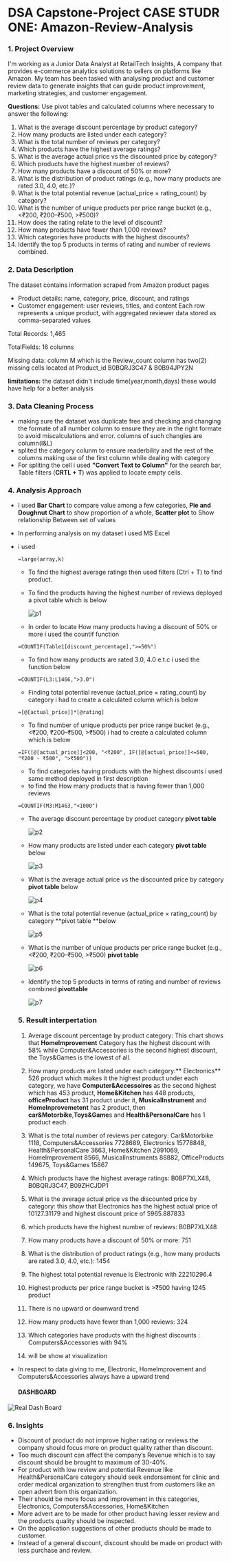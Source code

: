 # DSA Capstone-Project CASE STUDR ONE: Amazon-Review-Analysis

### 1. Project Overview
I'm working as a Junior Data Analyst at RetailTech Insights, A company that provides 
e-commerce analytics solutions to sellers on platforms like Amazon. My team has been 
tasked with analysing product and customer review data to generate insights that can 
guide product improvement, marketing strategies, and customer engagement. 

**Questions:** Use pivot tables and calculated columns where necessary to answer the following: 
1. What is the average discount percentage by product category? 
2. How many products are listed under each category? 
3. What is the total number of reviews per category?  
4. Which products have the highest average ratings? 
5. What is the average actual price vs the discounted price by category? 
6. Which products have the highest number of reviews? 
7. How many products have a discount of 50% or more? 
8. What is the distribution of product ratings (e.g., how many products are rated 3.0, 
4.0, etc.)? 
9. What is the total potential revenue (actual_price × rating_count) by category? 
10. What is the number of unique products per price range bucket (e.g., <₹200, 
₹200–₹500, >₹500)? 
11. How does the rating relate to the level of discount? 
12. How many products have fewer than 1,000 reviews? 
13. Which categories have products with the highest discounts? 
14. Identify the top 5 products in terms of rating and number of reviews combined. 


### 2. Data Description 
 The dataset contains information scraped from Amazon product pages
  -    Product details: name, category, price, discount, and ratings 
  -   Customer engagement: user reviews, titles, and content 
     Each row represents a unique product, with aggregated reviewer data 
stored as comma-separated values

Total Records: 1,465 

TotalFields: 16 columns 

Missing data: column M which is the Review_count column has two(2) missing cells
located at Product_id B0BQRJ3C47 & B0B94JPY2N


**limitations:** the dataset didn't include time(year,month,days) these would have help for a better analysis


### 3. Data Cleaning Process
- making sure the dataset was duplicate free and checking and changing the formate
  of all number column to ensure they are in the right formate to avoid miscalculations
  and error. columns of such changies are column(I&L)
- splited the category colunm to ensure readerbility and the rest of the columns making use
  of the first column while dealing with category 
- For spliting the cell i used **"Convert Text to Column"** for the search bar, Table filters (**CRTL + T**)
  was applied to locate empty cells.


### 4. Analysis Approach
- I used **Bar Chart** to compare value among a few categories, **Pie and Doughnut Chart** to show
  proportion of a whole, **Scatter plot** to Show relationship Between set of values
- In performing analysis on my dataset i used MS Excel
- i used
  ```
  =large(array,k)
  ```
    - To find the highest average ratings then used filters (Ctrl + T) to find product.
    - To find the products having the highest number of reviews deployed a pivot table which is below

       ![p1](https://github.com/user-attachments/assets/56c2d3ab-732f-4cd8-a01d-1c60ee74d4ef)

     - In order to locate How many products having a discount of 50% or more i used the countif function
  ```
  =COUNTIF(Table1[discount_percentage],">=50%")
  ```

    - To find how many products are rated 3.0, 4.0 e.t.c i used the function below
  ```
  =COUNTIF(L3:L1466,">3.0")
  ```

    - Finding total potential revenue (actual_price × rating_count) by category i had to create a calculated column which is below
  ```
  =[@[actual_price]]*[@rating]
  ```
     - To find number of unique products per price range bucket (e.g., <₹200, ₹200–₹500, >₹500) i had to create a calculated column which is below
  ```
  =IF([@[actual_price]]<200, "<₹200", IF([@[actual_price]]<=500, "₹200 - ₹500", ">₹500"))
  ```
     - To find categories having products with the highest discounts i used same method deployed in first description
     - to find the How many products that is having fewer than 1,000 reviews
  ```
  =COUNTIF(M3:M1463,"<1000")
  ```

     - The average discount percentage by product category **pivot table**

       ![p2](https://github.com/user-attachments/assets/80b73a2a-102b-495e-82f4-63572581355d)


     - How many products are listed under each category **pivot table** below 

       ![p3](https://github.com/user-attachments/assets/6afa942d-e01c-4ff6-b277-e4f8049e4d4a)


     - What is the average actual price vs the discounted price by category **pivot table** below

       ![p4](https://github.com/user-attachments/assets/6bc95fbf-8f0e-4dea-8240-234955e02247)


     - What is the total potential revenue (actual_price × rating_count) by category
       **pivot table **below

       ![p5](https://github.com/user-attachments/assets/54fe8dba-22bb-4778-b8b2-eaf0ae3b6147)

     - What is the number of unique products per price range bucket (e.g., <₹200, 
       ₹200–₹500, >₹500) **pivot table**

       ![p6](https://github.com/user-attachments/assets/2d8018f3-e7b5-42bc-9cb0-74a856d09ec8)


     - Identify the top 5 products in terms of rating and number of reviews combined **pivottable**

       ![p7](https://github.com/user-attachments/assets/be1bda97-e652-415d-981e-b45601df9709)


  ### 5. Result interpertation

  1. Average discount percentage by product category: This chart shows that **HomeImprovement** Category has the highest discount with 58% while Computer&Accessories is the second highest discount, the Toys&Games is the lowest of all.

  2. How many products are listed under each category:** Electronics** 526 product which makes it the highest product under each category, we have **Computer&Accessoires** as the second highest which has 453 product, **Home&Kitchen** has 448 products, **officeProduct** has 31 product under it, **MusicalInstrument** and **HomeInprovemetent** has 2 product, then **car&Motorbike**,**Toys&Game**s and **Health&PersonalCare** has 1 product each.

  3. What is the total number of reviews per category: Car&Motorbike 1118, Computers&Accessories 7728689, Electronics 15778848, Health&PersonalCare 3663, Home&Kitchen 2991069, HomeImprovement  8566, MusicalInstruments 88882, OfficeProducts  149675, Toys&Games 15867       


   4. Which products have the highest average ratings: B0BP7XLX48, B0BQRJ3C47, B09ZHCJDP1
   5. What is the average actual price vs the discounted price by category: this show that Electronics has the highest actual price of 10127.31179 and highest discount price of 5965.887833
   6. which products have the highest number of reviews: B0BP7XLX48
   7. How many products have a discount of 50% or more: 751
   8. What is the distribution of product ratings (e.g., how many products are rated 3.0, 4.0,     etc.): 1454
   9. The highest total potential revenue is Electronic with 22210296.4
   10. Highest products per price range bucket is >₹500 having 1245 product 
   11. There is no upward or downward trend 
   12. How many products have fewer than 1,000 reviews: 324
   13. Which categories have products with the highest discounts : Computers&Accessories with 94%
   14. will be show at visualization 

- In respect to data giving to me, Electronic, HomeImprovement and Computers&Accessories always have a upward trend

  #### DASHBOARD

![Real Dash Board](https://github.com/user-attachments/assets/ce905c99-c73b-44be-b9ed-814bd82f74f4)

### 6. Insights
-	Discount of product do not improve higher rating or reviews the company should focus more on product quality rather than discount.
-	Too much discount can affect the company’s Revenue which is to say discount should be brought to maximum of 30-40%.
-	For product with low review and potential Revenue like Health&PersonalCare category should seek endorsement for clinic and order medical organization to strengthen trust from customers like an open advert from this organization.
-	Their should be more focus and improvement in this categories, Electronics, Computers&Accessories, Home&Kitchen 
-	More advert are to be made for other product having lesser review and the products quality should be inspected.
-	On the application suggestions of other products should be made to customer.
-	Instead of a general discount, discount should be made on product with less purchase and review.








 

  

  









  
  

  
  
  
  














  














